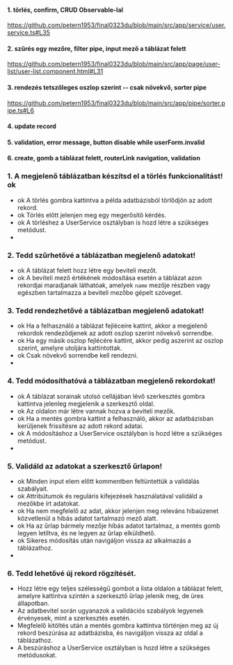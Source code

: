 #### 1. törlés, confirm, CRUD Observable-lal
https://github.com/petern1953/final0323du/blob/main/src/app/service/user.service.ts#L35
#### 2. szűrés egy mezőre, filter pipe, input mező a táblázat felett
https://github.com/petern1953/final0323du/blob/main/src/app/page/user-list/user-list.component.html#L31
#### 3. rendezés tetszőleges oszlop szerint -- csak növekvő, sorter pipe
https://github.com/petern1953/final0323du/blob/main/src/app/pipe/sorter.pipe.ts#L6
#### 4. update record
#### 5. validation, error message, button disable while userForm.invalid
#### 6. create, gomb a táblázat felett, routerLink navigation, validation

### 1. A megjelenő táblázatban készítsd el a törlés funkcionalitást! ok
- ok A törlés gombra kattintva a példa adatbázisból törlődjön az adott rekord. 
- ok Törlés előtt jelenjen meg egy megerősítő kérdés. 
- ok A törléshez a UserService osztályban is hozd létre a szükséges metódust.
- 
### 2. Tedd szűrhetővé a táblázatban megjelenő adatokat! 
- ok A táblázat felett hozz létre egy beviteli mezőt. 
- ok A beviteli mező értékének módosítása esetén a táblázat
azon rekordjai maradjanak láthatóak, amelyek `name` mezője részben vagy egészben tartalmazza a beviteli mezőbe gépelt szöveget.

### 3. Tedd rendezhetővé a táblázatban megjelenő adatokat! 
- ok Ha a felhasználó a táblázat fejléceire kattint, akkor a megjelenő rekordok rendeződjenek az adott oszlop szerint növekvő sorrendbe. 
- ok Ha egy másik oszlop fejlécére kattint, akkor pedig aszerint az oszlop szerint, amelyre utoljára kattintottak. 
- ok Csak növekvő sorrendbe kell rendezni.
- 
### 4. Tedd módosíthatóvá a táblázatban megjelenő rekordokat! 
- ok A táblázat sorainak utolsó cellájában lévő szerkesztés gombra kattintva jelenleg megjelenik a szerkesztő oldal. 
- ok Az oldalon már létre vannak hozva a beviteli mezők. 
- ok Ha a mentés gombra kattint a felhasználó, akkor az adatbázisban kerüljenek frissítésre az adott rekord adatai. 
- ok A módosításhoz a UserService osztályban is hozd létre a szükséges metódust.
- 
### 5. Validáld az adatokat a szerkesztő űrlapon! 
- ok Minden input elem előtt kommentben feltüntettük a validálás szabályait.
- ok Attribútumok és reguláris kifejezések használatával validáld a mezőkbe írt adatokat. 
- ok Ha nem megfelelő az adat, akkor jelenjen meg releváns hibaüzenet közvetlenül a hibás adatot tartalmazó mező alatt. 
- ok Ha az űrlap bármely mezője hibás adatot tartalmaz, a mentés gomb legyen letiltva, és ne legyen az űrlap elküldhető. 
- ok Sikeres módosítás után navigáljon vissza az alkalmazás a táblázathoz.
- 
### 6. Tedd lehetővé új rekord rögzítését. 
- Hozz létre egy teljes szélességű gombot a lista oldalon a táblázat felett, amelyre kattintva szintén a szerkesztő űrlap jelenik meg, de üres állapotban. 
- Az adatbevitel során ugyanazok a validációs szabályok legyenek érvényesek, mint a szerkesztés esetén. 
- Megfelelő kitöltés után a mentés gombra kattintva történjen meg az új rekord beszúrása az adatbázisba, és navigáljon vissza az oldal a táblázathoz. 
- A beszúráshoz a UserService osztályban is hozd létre a szükséges metódusokat. 
